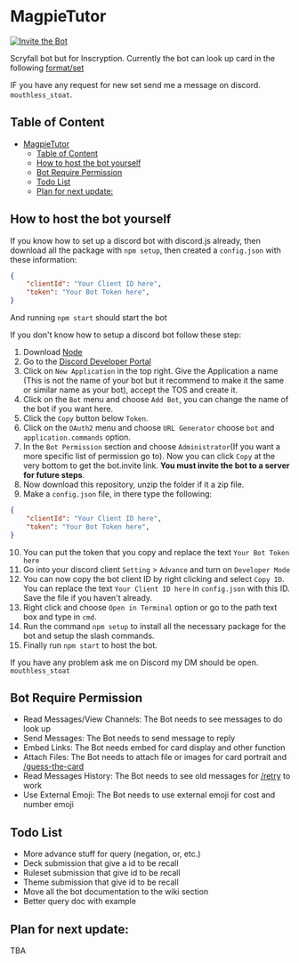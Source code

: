 # MagpieTutor
<a href="https://discord.com/api/oauth2/authorize?client_id=1066417513115697275&permissions=137439333440&scope=applications.commands%20bot">
        <img src="https://img.shields.io/badge/Invite_the_Bot-blue"
            alt="Invite the Bot">
</a>

Scryfall bot but for Inscryption. Currently the bot can look up card in the following [format/set](https://github.com/Mouthless-Stoat/MagpieTutor/wiki/Searching#set-code)

IF you have any request for new set send me a message on discord. `mouthless_stoat`.

## Table of Content
- [MagpieTutor](#magpietutor)
  - [Table of Content](#table-of-content)
  - [How to host the bot yourself](#how-to-host-the-bot-yourself)
  - [Bot Require Permission](#bot-require-permission)
  - [Todo List](#todo-list)
  - [Plan for next update:](#plan-for-next-update)

## How to host the bot yourself
If you know how to set up a discord bot with discord.js already, then download all the package with `npm setup`, then created a `config.json` with these information: 
```json
{
    "clientId": "Your Client ID here",
    "token": "Your Bot Token here",
}
```
And running `npm start` should start the bot

If you don't know how to setup a discord bot follow these step:
1. Download [Node](https://nodejs.org/en/)
2. Go to the [Discord Developer Portal](https://discord.com/developers/applications)
3. Click on `New Application` in the top right. Give the Application a name (This is not the name of your bot but it recommend to make it the same or similar name as your bot), accept the TOS and create it.
4. Click on the `Bot` menu and choose `Add Bot`, you can change the name of the bot if you want here.
5. Click the `Copy` button below `Token`.
6. Click on the `OAuth2` menu and choose `URL Generator` choose `bot` and `application.commands` option.
7. In the `Bot Permission` section and choose `Administrator`(If you want a more specific list of permission go to). Now you can click `Copy` at the very bottom to get the bot.invite link. **You must invite the bot to a server for future steps**.
8. Now download this repository, unzip the folder if it a zip file.
9. Make a `config.json` file, in there type the following: 
```json
{
    "clientId": "Your Client ID here",
    "token": "Your Bot Token here",
}
```
10. You can put the token that you copy and replace the text `Your Bot Token here`
11. Go into your discord client `Setting` > `Advance` and turn on `Developer Mode`
12. You can now copy the bot client ID by right clicking and select `Copy ID`. You can replace the text `Your Client ID here` in `config.json` with this ID. Save the file if you haven't already. 
13. Right click and choose `Open in Terminal` option or go to the path text box and type in `cmd`.
14. Run the command `npm setup` to install all the necessary package for the bot and setup the slash commands.
15. Finally run `npm start` to host the bot.

If you have any problem ask me on Discord my DM should be open. `mouthless_stoat`

## Bot Require Permission
- Read Messages/View Channels: The Bot needs to see messages to do look up
- Send Messages: The Bot needs to send message to reply
- Embed Links: The Bot needs embed for card display and other function
- Attach Files: The Bot needs to attach file or images for card portrait and [/guess-the-card](#guess-the-card-command)
- Read Messages History: The Bot needs to see old messages for [/retry](#retry-command) to work
- Use External Emoji: The Bot needs to use external emoji for cost and number emoji

## Todo List
- More advance stuff for query (negation, or, etc.)
- Deck submission that give a id to be recall
- Ruleset submission that give id to be recall
- Theme submission that give id to be recall
- Move all the bot documentation to the wiki section
- Better query doc with example

## Plan for next update:
TBA